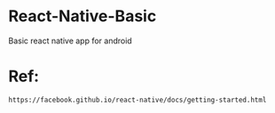 # React-Native-Basic
Basic react native app for android 

   # Ref: 

    https://facebook.github.io/react-native/docs/getting-started.html


